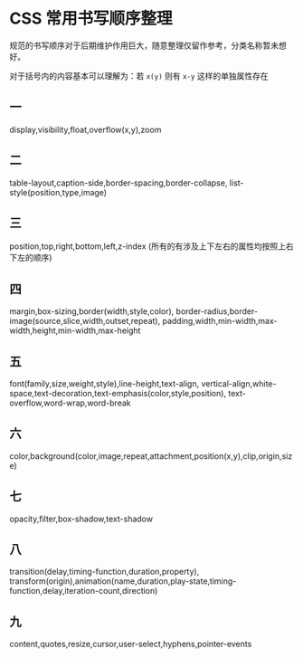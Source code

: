 # CSS 常用书写顺序整理

规范的书写顺序对于后期维护作用巨大，随意整理仅留作参考，分类名称暂未想好。

对于括号内的内容基本可以理解为：若 `x(y)` 则有 `x-y` 这样的单独属性存在

## 一

display,visibility,float,overflow(x,y),zoom

## 二

table-layout,caption-side,border-spacing,border-collapse,
list-style(position,type,image)

## 三

position,top,right,bottom,left,z-index (所有的有涉及上下左右的属性均按照上右下左的顺序)

## 四

margin,box-sizing,border(width,style,color),
border-radius,border-image(source,slice,width,outset,repeat),
padding,width,min-width,max-width,height,min-width,max-height

## 五

font(family,size,weight,style),line-height,text-align,
vertical-align,white-space,text-decoration,text-emphasis(color,style,position),
text-overflow,word-wrap,word-break

## 六

color,background(color,image,repeat,attachment,position(x,y),clip,origin,size)

## 七

opacity,filter,box-shadow,text-shadow

## 八

transition(delay,timing-function,duration,property),
transform(origin),animation(name,duration,play-state,timing-function,delay,iteration-count,direction)

## 九

content,quotes,resize,cursor,user-select,hyphens,pointer-events
